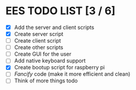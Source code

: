 # EES TODO LIST [3 / 6]

- [X] Add the server and client scripts
- [X] Create server script
- [ ] Create client script
- [ ] Create other scripts
- [ ] Create GUI for the user
- [ ] Add native keyboard support
- [X] Create bootup script for raspberry pi
- [ ] *Fancify* code (make it more efficient and clean)
- [ ] Think of more things todo